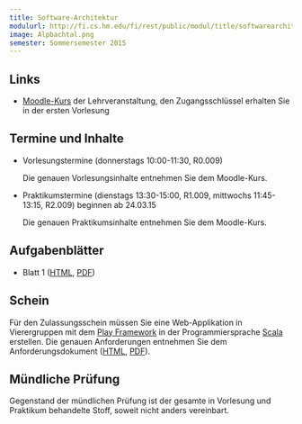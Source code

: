 ```yaml
---
title: Software-Architektur
modulurl: http://fi.cs.hm.edu/fi/rest/public/modul/title/softwarearchitektur
image: Alpbachtal.png
semester: Sommersemester 2015
---
```


<div class="row">
<div class="span6">

## Links

-   [Moodle-Kurs](https://moodle.hm.edu/course/view.php?id=5993) der
    Lehrveranstaltung, den Zugangsschlüssel erhalten Sie in der ersten Vorlesung

## Termine und Inhalte

-   Vorlesungstermine (donnerstags 10:00-11:30, R0.009)

    Die genauen Vorlesungsinhalte entnehmen Sie dem Moodle-Kurs.

-   Praktikumstermine (dienstags 13:30-15:00, R1.009, mittwochs 11:45-13:15,
    R2.009) beginnen ab 24.03.15

    Die genauen Praktikumsinhalte entnehmen Sie dem Moodle-Kurs.

## Aufgabenblätter

-   Blatt 1 ([HTML](/lectures/sa/html/Blatt01.html),
             [PDF](/lectures/sa/pdf/Blatt01.pdf))

</div>
<div class="span6">

## Schein

Für den Zulassungsschein müssen Sie eine Web-Applikation in
Vierergruppen mit dem [Play Framework](https://www.playframework.com/) in der
Programmiersprache [Scala](http://scala-lang.org/) erstellen. Die genauen
Anforderungen entnehmen Sie dem Anforderungsdokument
([HTML](/lectures/sa/html/WebApp.html), [PDF](/lectures/sa/pdf/WebApp.pdf)).

## Mündliche Prüfung

Gegenstand der mündlichen Prüfung ist der gesamte in Vorlesung und Praktikum
behandelte Stoff, soweit nicht anders vereinbart.

</div>
</div>
